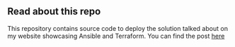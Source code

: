 ## Read about this repo

This repository contains source code to deploy the solution talked about on my website showcasing Ansible and Terraform.
You can find the post [here](https://www.lindbergtech.com/using-conditional-deployments-with-azure-bicep/)